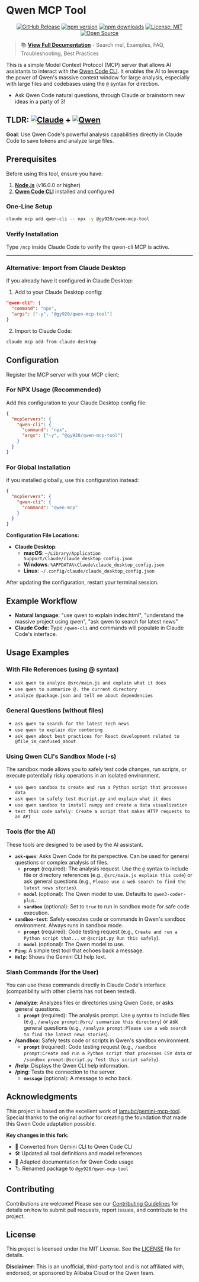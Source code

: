 
# Qwen MCP Tool

<div align="center">

[![GitHub Release](https://img.shields.io/github/v/release/Gy920/qwen-mcp-tool?logo=github&label=GitHub)](https://github.com/Gy920/qwen-mcp-tool/releases)
[![npm version](https://img.shields.io/npm/v/@gy920/qwen-mcp-tool)](https://www.npmjs.com/package/@gy920/qwen-mcp-tool)
[![npm downloads](https://img.shields.io/npm/dt/@gy920/qwen-mcp-tool)](https://www.npmjs.com/package/@gy920/qwen-mcp-tool)
[![License: MIT](https://img.shields.io/badge/License-MIT-blue.svg)](https://opensource.org/licenses/MIT)
[![Open Source](https://img.shields.io/badge/Open%20Source-❤️-red.svg)](https://github.com/jamubc/gemini-mcp-tool)

</div>

> 📚 **[View Full Documentation](https://jamubc.github.io/gemini-mcp-tool/)** - Search me!, Examples, FAQ, Troubleshooting, Best Practices

This is a simple Model Context Protocol (MCP) server that allows AI assistants to interact with the [Qwen Code CLI](https://github.com/QwenLM/qwen-code). It enables the AI to leverage the power of Qwen's massive context window for large analysis, especially with large files and codebases using the `@` syntax for direction.

- Ask Qwen Code natural questions, through Claude or brainstorm new ideas in a party of 3!

<!-- Glama.ai badge will be available once the package is indexed -->
<!-- <a href="https://glama.ai/mcp/servers/@gy920/qwen-mcp-tool">
  <img width="380" height="200" src="https://glama.ai/mcp/servers/@gy920/qwen-mcp-tool/badge" alt="Qwen MCP Tool" />
</a> -->

## TLDR: [![Claude](https://img.shields.io/badge/Claude-D97757?logo=claude&logoColor=fff)](#) + [![Qwen](https://img.shields.io/badge/Qwen-FF6B6B?logo=qwen&logoColor=fff)](#)


**Goal**: Use Qwen Code's powerful analysis capabilities directly in Claude Code to save tokens and analyze large files.

## Prerequisites

Before using this tool, ensure you have:

1. **[Node.js](https://nodejs.org/)** (v16.0.0 or higher)  
2. **[Qwen Code CLI](https://github.com/QwenLM/qwen-code)** installed and configured


### One-Line Setup

```bash
claude mcp add qwen-cli -- npx -y @gy920/qwen-mcp-tool
```

### Verify Installation

Type `/mcp` inside Claude Code to verify the qwen-cli MCP is active.

---

### Alternative: Import from Claude Desktop

If you already have it configured in Claude Desktop:

1. Add to your Claude Desktop config:
```json
"qwen-cli": {
  "command": "npx",
  "args": ["-y", "@gy920/qwen-mcp-tool"]
}
```

2. Import to Claude Code:
```bash
claude mcp add-from-claude-desktop
```

## Configuration

Register the MCP server with your MCP client:

### For NPX Usage (Recommended)

Add this configuration to your Claude Desktop config file:

```json
{
  "mcpServers": {
    "qwen-cli": {
      "command": "npx",
      "args": ["-y", "@gy920/qwen-mcp-tool"]
    }
  }
}
```

### For Global Installation

If you installed globally, use this configuration instead:

```json
{
  "mcpServers": {
    "qwen-cli": {
      "command": "qwen-mcp"
    }
  }
}
```

**Configuration File Locations:**

- **Claude Desktop**:
  - **macOS**: `~/Library/Application Support/Claude/claude_desktop_config.json`
  - **Windows**: `%APPDATA%\Claude\claude_desktop_config.json`
  - **Linux**: `~/.config/claude/claude_desktop_config.json`

After updating the configuration, restart your terminal session.

## Example Workflow

- **Natural language**: "use qwen to explain index.html", "understand the massive project using qwen", "ask qwen to search for latest news"
- **Claude Code**: Type `/qwen-cli` and commands will populate in Claude Code's interface.

## Usage Examples

### With File References (using @ syntax)

- `ask qwen to analyze @src/main.js and explain what it does`
- `use qwen to summarize @. the current directory`  
- `analyze @package.json and tell me about dependencies`

### General Questions (without files)

- `ask qwen to search for the latest tech news`
- `use qwen to explain div centering`
- `ask qwen about best practices for React development related to @file_im_confused_about`

### Using Qwen CLI's Sandbox Mode (-s)

The sandbox mode allows you to safely test code changes, run scripts, or execute potentially risky operations in an isolated environment.

- `use qwen sandbox to create and run a Python script that processes data`
- `ask qwen to safely test @script.py and explain what it does`
- `use qwen sandbox to install numpy and create a data visualization`  
- `test this code safely: Create a script that makes HTTP requests to an API`

### Tools (for the AI)

These tools are designed to be used by the AI assistant.

- **`ask-qwen`**: Asks Qwen Code for its perspective. Can be used for general questions or complex analysis of files.
  - **`prompt`** (required): The analysis request. Use the `@` syntax to include file or directory references (e.g., `@src/main.js explain this code`) or ask general questions (e.g., `Please use a web search to find the latest news stories`).
  - **`model`** (optional): The Qwen model to use. Defaults to `qwen3-coder-plus`.
  - **`sandbox`** (optional): Set to `true` to run in sandbox mode for safe code execution.
- **`sandbox-test`**: Safely executes code or commands in Qwen's sandbox environment. Always runs in sandbox mode.
  - **`prompt`** (required): Code testing request (e.g., `Create and run a Python script that...` or `@script.py Run this safely`).
  - **`model`** (optional): The Qwen model to use.
- **`Ping`**: A simple test tool that echoes back a message.
- **`Help`**: Shows the Gemini CLI help text.

### Slash Commands (for the User)

You can use these commands directly in Claude Code's interface (compatibility with other clients has not been tested).

- **/analyze**: Analyzes files or directories using Qwen Code, or asks general questions.
  - **`prompt`** (required): The analysis prompt. Use `@` syntax to include files (e.g., `/analyze prompt:@src/ summarize this directory`) or ask general questions (e.g., `/analyze prompt:Please use a web search to find the latest news stories`).
- **/sandbox**: Safely tests code or scripts in Qwen's sandbox environment.
  - **`prompt`** (required): Code testing request (e.g., `/sandbox prompt:Create and run a Python script that processes CSV data` or `/sandbox prompt:@script.py Test this script safely`).
- **/help**: Displays the Qwen CLI help information.
- **/ping**: Tests the connection to the server.
  - **`message`** (optional): A message to echo back.

## Acknowledgments

This project is based on the excellent work of [jamubc/gemini-mcp-tool](https://github.com/jamubc/gemini-mcp-tool). Special thanks to the original author for creating the foundation that made this Qwen Code adaptation possible.

**Key changes in this fork:**
- 🔄 Converted from Gemini CLI to Qwen Code CLI
- 🛠️ Updated all tool definitions and model references
- 📝 Adapted documentation for Qwen Code usage
- 🏷️ Renamed package to `@gy920/qwen-mcp-tool`

## Contributing

Contributions are welcome! Please see our [Contributing Guidelines](CONTRIBUTING.md) for details on how to submit pull requests, report issues, and contribute to the project.

## License

This project is licensed under the MIT License. See the [LICENSE](LICENSE) file for details.

**Disclaimer:** This is an unofficial, third-party tool and is not affiliated with, endorsed, or sponsored by Alibaba Cloud or the Qwen team.

